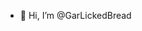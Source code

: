 - 👋 Hi, I’m @GarLickedBread
<!---
GarLickedBread/GarLickedBread is a ✨ special ✨ repository because its `README.md` (this file) appears on your GitHub profile.
You can click the Preview link to take a look at your changes.
--->
